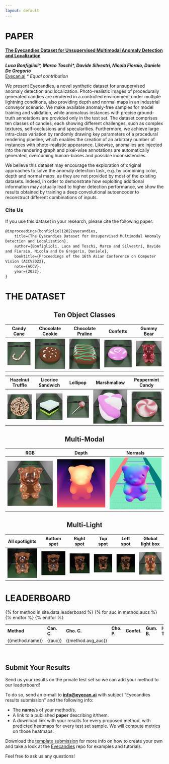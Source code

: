 ```yaml
---
layout: default
---
```


# PAPER

<div class="hero has-text-centered" id="paper">
<div class="myWrapper" markdown="1" align="left">

**[The Eyecandies Dataset for Unsupervised Multimodal Anomaly Detection and Localization](#)**

***Luca Bonfiglioli\*, Marco Toschi\*, Davide Silvestri, Nicola Fioraio, Daniele De Gregorio***<br>
[Eyecan.ai](https://www.eyecan.ai/) *\* Equal contribution*

We present Eyecandies, a novel synthetic dataset for unsupervised anomaly detection and localization. Photo-realistic images of procedurally generated candies are rendered in a controlled environment under multiple lightning conditions, also providing depth and normal maps in an industrial conveyor scenario. We make available anomaly-free samples for model training and validation, while anomalous instances with precise ground-truth annotations are provided only in the test set. The dataset comprises ten classes of candies, each showing different challenges, such as complex textures, self-occlusions and specularities. Furthermore, we achieve large intra-class variation by randomly drawing key parameters of a procedural rendering pipeline, which enables the creation of an arbitrary number of instances with photo-realistic appearance. Likewise, anomalies are injected into the rendering graph and pixel-wise annotations are automatically generated, overcoming human-biases and possible inconsistencies.

We believe this dataset may encourage the exploration of original approaches to solve the anomaly detection task, e.g. by combining color, depth and normal maps, as they are not provided by most of the existing datasets. Indeed, in order to demonstrate how exploiting additional information may actually lead to higher detection performance, we show the results obtained by training a deep convolutional autoencoder to reconstruct different combinations of inputs.

### Cite Us

If you use this dataset in your research, please cite the following paper:

```
@inproceedings{bonfiglioli2022eyecandies,
    title={The Eyecandies Dataset for Unsupervised Multimodal Anomaly Detection and Localization},
    author={Bonfiglioli, Luca and Toschi, Marco and Silvestri, Davide and Fioraio, Nicola and De Gregorio, Daniele},
    booktitle={Proceedings of the 16th Asian Conference on Computer Vision (ACCV2022},
    note={ACCV},
    year={2022},
}
```

</div>
</div>

# THE DATASET

<div class="hero has-text-centered" id="dataset">
<div class="myWrapper" markdown="1" align="center">

## Ten Object Classes

| Candy Cane                                                     | Chocolate Cookie                                                           | Chocolate Praline                                                            | Confetto                                                   | Gummy Bear                                                     |
| -------------------------------------------------------------- | -------------------------------------------------------------------------- | ---------------------------------------------------------------------------- | ---------------------------------------------------------- | -------------------------------------------------------------- |
| ![Alt text](assets\images\objects\candy_cane.jpg "candy cane") | ![Alt text](assets\images\objects\chocolate_cookie.jpg "chocolate cookie") | ![Alt text](assets\images\objects\chocolate_praline.jpg "chocolate_praline") | ![Alt text](assets\images\objects\confetto.jpg "confetto") | ![Alt text](assets\images\objects\gummy_bear.jpg "gummy_bear") |

<!-- this space is essential -->

| Hazelnut Truffle                                                           | Licorice Sandwich                                                             | Lollipop                                                   | Marshmallow                                                      | Peppermint Candy                                                           |
| -------------------------------------------------------------------------- | ----------------------------------------------------------------------------- | ---------------------------------------------------------- | ---------------------------------------------------------------- | -------------------------------------------------------------------------- |
| ![Alt text](assets\images\objects\hazelnut_truffle.jpg "hazelnut_truffle") | ![Alt text](assets\images\objects\licorice_sandwich.jpg "licorice_sandwitch") | ![Alt text](assets\images\objects\lollipop.jpg "lollipop") | ![Alt text](assets\images\objects\marshmallow.jpg "marshmallow") | ![Alt text](assets\images\objects\peppermint_candy.jpg "peppermint candy") |


## Multi-Modal

| RGB                                                       | Depth                                                   | Normals                                                     |
| --------------------------------------------------------- | ------------------------------------------------------- | ----------------------------------------------------------- |
| ![Alt text](assets\images\multimodal\image_5.jpg "image") | ![Alt text](assets\images\multimodal\depth.jpg "depth") | ![Alt text](assets\images\multimodal\normals.jpg "normals") |

## Multi-Light

| All spotlights                                        | Bottom spot                                           | Right spot                                            | Top spot                                              | Left spot                                             | Global light box                                      |
| ----------------------------------------------------- | ----------------------------------------------------- | ----------------------------------------------------- | ----------------------------------------------------- | ----------------------------------------------------- | ----------------------------------------------------- |
| ![Alt text](assets\images\multilight\image_0.jpg "0") | ![Alt text](assets\images\multilight\image_1.jpg "1") | ![Alt text](assets\images\multilight\image_2.jpg "2") | ![Alt text](assets\images\multilight\image_3.jpg "3") | ![Alt text](assets\images\multilight\image_4.jpg "4") | ![Alt text](assets\images\multilight\image_5.jpg "5") |


</div>
</div>

# LEADERBOARD

<div class="hero" id="leaderboard" markdown="1">
<table>
    <tr>
        <td><b>Method</b></td>
        <td><b>Can. C.</b></td>
        <td><b>Cho. C.</b></td>
        <td><b>Cho. P.</b></td>
        <td><b>Confet.</b></td>
        <td><b>Gum. B.</b></td>
        <td><b>Haz. T.</b></td>
        <td><b>Lic. S.</b></td>
        <td><b>Lollip.</b></td>
        <td><b>Marsh.</b></td>
        <td><b>Pep. C.</b></td>
        <td><b>Avg.</b></td>
    </tr>
    {% for method in site.data.leaderboard %}
        <tr>
            <td>{{method.name}}</td>
            {% for auc in method.aucs %}
                <td>{{auc}}</td>
            {% endfor %}
            <td>{{method.avg_auc}}</td>
        </tr>
    {% endfor %}
</table>

<br>
<div class="myWrapper" align="left" markdown="1">

## Submit Your Results

Send us your results on the private test set so we can add your method to our leaderboard!

To do so, send an e-mail to **info@eyecan.ai** with subject "Eyecandies results submission" and the following info:

- The **name**/s of your method/s.
- A link to a published **paper** describing it/them.
- A download link with your results for every proposed method, with predicted heatmaps for every test set sample. We will compute metrics on those heatmaps.

Download the [template submission](https://drive.google.com/file/d/17qTSfqFesnb5BG6BdgegjWLv7bHKJJMs/view?usp=sharing) for more info on how to create your own and take a look at the [Eyecandies](https://github.com/eyecan-ai/eyecandies) repo for examples and tutorials.

Feel free to ask us any questions!

</div>
</div>
